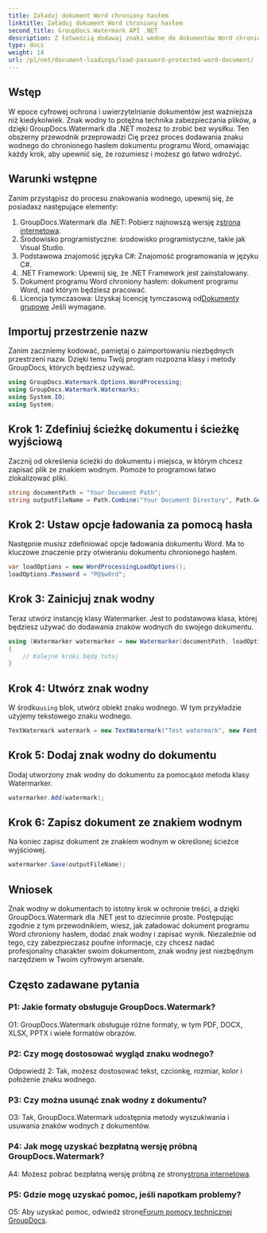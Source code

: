 ```yaml
---
title: Załaduj dokument Word chroniony hasłem
linktitle: Załaduj dokument Word chroniony hasłem
second_title: GroupDocs.Watermark API .NET
description: Z łatwością dodawaj znaki wodne do dokumentów Word chronionych hasłem, korzystając z GroupDocs.Watermark dla .NET i korzystając z naszego obszernego przewodnika krok po kroku.
type: docs
weight: 14
url: /pl/net/document-loadings/load-password-protected-word-document/
---
```

## Wstęp
W epoce cyfrowej ochrona i uwierzytelnianie dokumentów jest ważniejsza niż kiedykolwiek. Znak wodny to potężna technika zabezpieczania plików, a dzięki GroupDocs.Watermark dla .NET możesz to zrobić bez wysiłku. Ten obszerny przewodnik przeprowadzi Cię przez proces dodawania znaku wodnego do chronionego hasłem dokumentu programu Word, omawiając każdy krok, aby upewnić się, że rozumiesz i możesz go łatwo wdrożyć.
## Warunki wstępne
Zanim przystąpisz do procesu znakowania wodnego, upewnij się, że posiadasz następujące elementy:
1.  GroupDocs.Watermark dla .NET: Pobierz najnowszą wersję z[strona internetowa](https://releases.groupdocs.com/Watermark/net/).
2. Środowisko programistyczne: środowisko programistyczne, takie jak Visual Studio.
3. Podstawowa znajomość języka C#: Znajomość programowania w języku C#.
4. .NET Framework: Upewnij się, że .NET Framework jest zainstalowany.
5. Dokument programu Word chroniony hasłem: dokument programu Word, nad którym będziesz pracować.
6.  Licencja tymczasowa: Uzyskaj licencję tymczasową od[Dokumenty grupowe](https://purchase.groupdocs.com/temporary-license/) Jeśli wymagane.
## Importuj przestrzenie nazw
Zanim zaczniemy kodować, pamiętaj o zaimportowaniu niezbędnych przestrzeni nazw. Dzięki temu Twój program rozpozna klasy i metody GroupDocs, których będziesz używać.
```csharp
using GroupDocs.Watermark.Options.WordProcessing;
using GroupDocs.Watermark.Watermarks;
using System.IO;
using System;
```
## Krok 1: Zdefiniuj ścieżkę dokumentu i ścieżkę wyjściową
Zacznij od określenia ścieżki do dokumentu i miejsca, w którym chcesz zapisać plik ze znakiem wodnym. Pomoże to programowi łatwo zlokalizować pliki.
```csharp
string documentPath = "Your Document Path";
string outputFileName = Path.Combine("Your Document Directory", Path.GetFileName(documentPath));
```
## Krok 2: Ustaw opcje ładowania za pomocą hasła
Następnie musisz zdefiniować opcje ładowania dokumentu Word. Ma to kluczowe znaczenie przy otwieraniu dokumentu chronionego hasłem.
```csharp
var loadOptions = new WordProcessingLoadOptions();
loadOptions.Password = "P@$w0rd";
```
## Krok 3: Zainicjuj znak wodny
Teraz utwórz instancję klasy Watermarker. Jest to podstawowa klasa, której będziesz używać do dodawania znaków wodnych do swojego dokumentu.
```csharp
using (Watermarker watermarker = new Watermarker(documentPath, loadOptions))
{
    // Kolejne kroki będą tutaj
}
```
## Krok 4: Utwórz znak wodny
 W środku`using` blok, utwórz obiekt znaku wodnego. W tym przykładzie użyjemy tekstowego znaku wodnego.
```csharp
TextWatermark watermark = new TextWatermark("Test watermark", new Font("Arial", 12));
```
## Krok 5: Dodaj znak wodny do dokumentu
Dodaj utworzony znak wodny do dokumentu za pomocą`Add` metoda klasy Watermarker.
```csharp
watermarker.Add(watermark);
```
## Krok 6: Zapisz dokument ze znakiem wodnym
Na koniec zapisz dokument ze znakiem wodnym w określonej ścieżce wyjściowej.
```csharp
watermarker.Save(outputFileName);
```
## Wniosek
Znak wodny w dokumentach to istotny krok w ochronie treści, a dzięki GroupDocs.Watermark dla .NET jest to dziecinnie proste. Postępując zgodnie z tym przewodnikiem, wiesz, jak załadować dokument programu Word chroniony hasłem, dodać znak wodny i zapisać wynik. Niezależnie od tego, czy zabezpieczasz poufne informacje, czy chcesz nadać profesjonalny charakter swoim dokumentom, znak wodny jest niezbędnym narzędziem w Twoim cyfrowym arsenale.
## Często zadawane pytania
### P1: Jakie formaty obsługuje GroupDocs.Watermark?
O1: GroupDocs.Watermark obsługuje różne formaty, w tym PDF, DOCX, XLSX, PPTX i wiele formatów obrazów.
### P2: Czy mogę dostosować wygląd znaku wodnego?
Odpowiedź 2: Tak, możesz dostosować tekst, czcionkę, rozmiar, kolor i położenie znaku wodnego.
### P3: Czy można usunąć znak wodny z dokumentu?
O3: Tak, GroupDocs.Watermark udostępnia metody wyszukiwania i usuwania znaków wodnych z dokumentów.
### P4: Jak mogę uzyskać bezpłatną wersję próbną GroupDocs.Watermark?
 A4: Możesz pobrać bezpłatną wersję próbną ze strony[strona internetowa](https://releases.groupdocs.com/).
### P5: Gdzie mogę uzyskać pomoc, jeśli napotkam problemy?
 O5: Aby uzyskać pomoc, odwiedź stronę[Forum pomocy technicznej GroupDocs](https://forum.groupdocs.com/c/watermark/19).